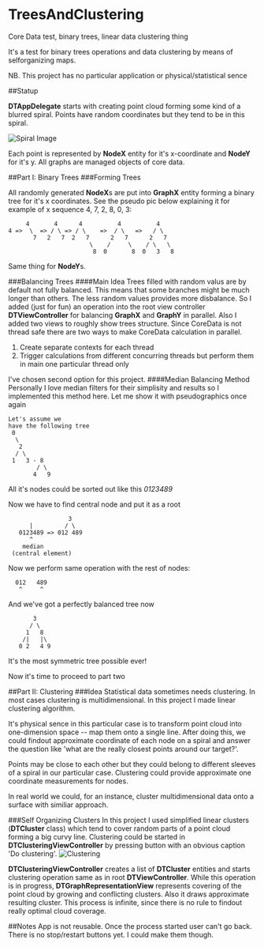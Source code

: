 TreesAndClustering
==================

Core Data test, binary trees, linear data clustering thing

It's a test for binary trees operations and data clustering by means of selforganizing maps.

NB. This project has no particular application or physical/statistical sence 

##Statup

**DTAppDelegate** starts with creating point cloud forming some kind of a blurred spiral. Points have random coordinates but they tend to be in this spiral.

![Spiral Image](https://lh4.googleusercontent.com/-0NtCwexgeug/UtKlFmIW3zI/AAAAAAAACSk/jhGD725n-i8/w568-h496-no/spiral.png)

Each point is represented by **NodeX** entity for it's x-coordinate and **NodeY** for it's y.
All graphs are managed objects of core data.


##Part I: Binary Trees
###Forming Trees

All randomly generated **NodeX**s are put into **GraphX** entity forming a binary tree for it's x coordinates. See the pseudo pic below explaining it for example of x sequence 4, 7, 2, 8, 0, 3:

```
     4       4      4          4          4
4 =>  \  => / \ => / \    =>  / \   =>   / \
       7   2   7  2   7      2   7      2   7
                       \    /     \    / \   \
                        8  0       8  0   3   8

```
Same thing for **NodeY**s.

###Balancing Trees
####Main Idea
Trees filled with random valus are by default not fully balanced. This means that some branches might be much longer than others. The less random values provides more disbalance.
So I added (just for fun) an operation into the root view controller **DTViewController** for balancing **GraphX** and **GraphY** in parallel.
Also I added two views to roughly show trees structure.
Since CoreData is not thread safe there are two ways to make CoreData calculation in parallel.

1. Create separate contexts for each thread
2. Trigger calculations from different concurring threads but perform them in main one particular thread only

I've chosen second option for this project.
####Median Balancing Method
Personally I love median filters for their simplisity and results so I implemented this method here.
Let me show it with pseudographics once again

```
Let's assume we
have the following tree
 0
  \      
   2     
  / \    
 1   3 - 8   
        / \
       4   9
```
All it's nodes could be sorted out like this *0123489*

Now we have to find central node and put it as a root

```
                 3     
      |         / \   
   0123489 => 012 489 
      ^               
    median            
 (central element)    
```
Now we perform same operation with the rest of nodes:

```
  012   489
   ^     ^
```
And we've got a perfectly balanced tree now

```
       3
      / \   
     1   8
    /|   |\
   0 2   4 9
```

It's the most symmetric tree possible ever!

Now it's time to proceed to part two

##Part II: Clustering
###Idea
Statistical data sometimes needs clustering. In most cases clustering is multidimensional. In this project I made linear clustering algorithm.

It's physical sence in this particular case is to transform point cloud into one-dimension space -- map them onto a single line. After doing this, we could findout approximate coordinate of each node on a spiral and answer the question like 'what are the really closest points around our target?'.

Points may be close to each other but they could belong to different sleeves of a spiral in our particular case. Clustering could provide approximate one coordinate measurements for nodes.

In real world we could, for an instance, cluster multidimensional data onto a surface with similiar approach.

###Self Organizing Clusters
In this project I used simplified linear clusters (**DTCluster** class) which tend to cover random parts of a point cloud forming a big curvy line.
Clustering could be started in **DTClusteringViewController** by pressing button with an obvious caption 'Do clustering'.
![Clustering](https://lh4.googleusercontent.com/-rUcwNBikpFs/UtKlFlziqEI/AAAAAAAACSo/0-5_bzlw4j0/w568-h496-no/clustering.png)

**DTClusteringViewController** creates a list of **DTCluster** entities and starts clustering operation same as in root **DTViewController**. While this operation is in progress, **DTGraphRepresentationView** represents covering of the point cloud by growing and conflicting clusters. Also it draws approximate resulting cluster.
This process is infinite, since there is no rule to findout really optimal cloud coverage.

##Notes
App is not reusable. Once the process started user can't go back. There is no stop/restart buttons yet. I could make them though.




